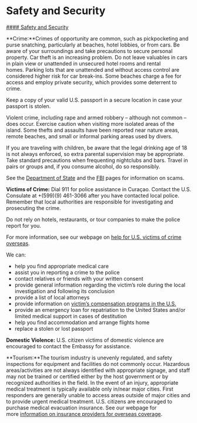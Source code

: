 # Safety and Security

[#### Safety and Security](javascript:void(0); "Safety and Security")

**Crime:**Crimes of opportunity are common, such as pickpocketing and purse snatching, particularly at beaches, hotel lobbies, or from cars. Be aware of your surroundings and take precautions to secure personal property. Car theft is an increasing problem. Do not leave valuables in cars in plain view or unattended in unsecured hotel rooms and rental homes. Parking lots that are unattended and without access control are considered higher risk for car break-ins. Some beaches charge a fee for access and employ private security, which provides some deterrent to crime.

Keep a copy of your valid U.S. passport in a secure location in case your passport is stolen.

Violent crime, including rape and armed robbery – although not common – does occur. Exercise caution when visiting more isolated areas of the island. Some thefts and assaults have been reported near nature areas, remote beaches, and small or informal parking areas used by divers.

If you are traveling with children, be aware that the legal drinking age of 18 is not always enforced, so extra parental supervision may be appropriate.  Take standard precautions when frequenting nightclubs and bars. Travel in pairs or groups and, if you consume alcohol, do so responsibly.

See the [Department of State](https://travel.state.gov/content/travel/en/international-travel/emergencies/international-financial-scams.html) and the [FBI](http://www.fbi.gov/scams-safety/fraud) pages for information on scams.

**Victims of Crime:** Dial 911 for police assistance in Curaçao. Contact the U.S. Consulate at +(599)(9) 461-3066 after you have contacted local police. Remember that local authorities are responsible for investigating and prosecuting the crime.

Do not rely on hotels, restaurants, or tour companies to make the police report for you.

For more information, see our webpage on [help for U.S. victims of crime overseas](https://travel.state.gov/content/travel/en/international-travel/emergencies/crime.html).

We can:

* help you find appropriate medical care
* assist you in reporting a crime to the police
* contact relatives or friends with your written consent
* provide general information regarding the victim’s role during the local investigation and following its conclusion
* provide a list of local attorneys
* provide information on [victim’s compensation programs in the U.S.](https://travel.state.gov/content/travel/en/international-travel/emergencies/crime.html)
* provide an emergency loan for repatriation to the United States and/or limited medical support in cases of destitution
* help you find accommodation and arrange flights home
* replace a stolen or lost passport

**Domestic Violence:** U.S. citizen victims of domestic violence are encouraged to contact the Embassy for assistance.

**Tourism:**The tourism industry is unevenly regulated, and safety inspections for equipment and facilities do not commonly occur. Hazardous areas/activities are not always identified with appropriate signage, and staff may not be trained or certified either by the host government or by recognized authorities in the field. In the event of an injury, appropriate medical treatment is typically available only in/near major cities. First responders are generally unable to access areas outside of major cities and to provide urgent medical treatment. U.S. citizens are encouraged to purchase medical evacuation insurance. See our webpage for more [information on insurance providers for overseas coverage](https://travel.state.gov/content/travel/en/international-travel/before-you-go/your-health-abroad/insurance-providers-overseas.html).
